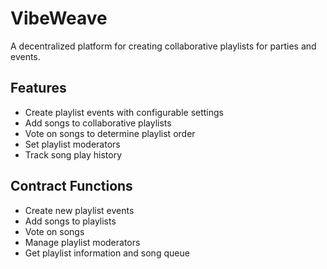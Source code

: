# VibeWeave

A decentralized platform for creating collaborative playlists for parties and events.

## Features
- Create playlist events with configurable settings
- Add songs to collaborative playlists
- Vote on songs to determine playlist order
- Set playlist moderators
- Track song play history

## Contract Functions
- Create new playlist events
- Add songs to playlists
- Vote on songs
- Manage playlist moderators
- Get playlist information and song queue